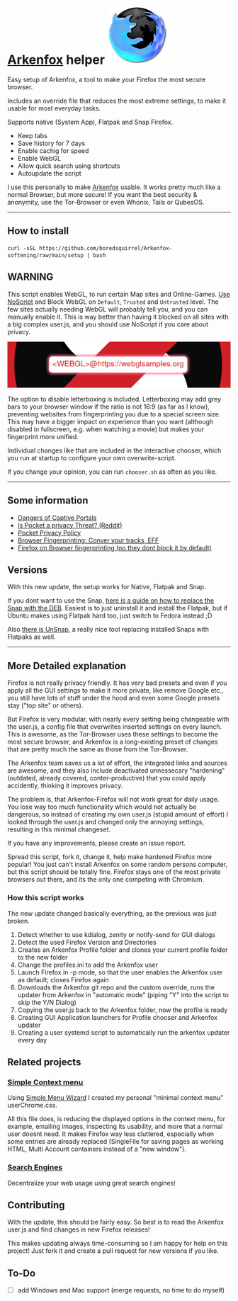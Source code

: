 # [Arkenfox](https://github.com/arkenfox/user.js) helper ![Firefox Icon in ice-colors with a dark planet](https://raw.githubusercontent.com/boredsquirrel/Arkenfox-softening/main/assets/images/arkenfox-icon.png)

Easy setup of Arkenfox, a tool to make your Firefox the most secure browser.

Includes an override file that reduces the most extreme settings, to make it usable for most everyday tasks.

Supports native (System App), Flatpak and Snap Firefox.

- Keep tabs
- Save history for 7 days
- Enable cachig for speed
- Enable WebGL
- Allow quick search using shortcuts
- Autoupdate the script

I use this personally to make [Arkenfox](https://github.com/arkenfox/user.js) usable. It works pretty much like a normal Browser, but more secure! If you want the best security & anonymity, use the Tor-Browser or even Whonix, Tails or QubesOS.

---

## How to install

```
curl -sSL https://github.com/boredsquirrel/Arkenfox-softening/raw/main/setup | bash
```

## WARNING

This script enables WebGL, to run certain Map sites and Online-Games. [Use NoScript](https://addons.mozilla.org/en-US/firefox/addon/noscript/) and Block WebGL on `Default`, `Trusted` and `Untrusted` level. The few sites actually needing WebGL will probably tell you, and you can manually enable it. This is way better than having it blocked on all sites with a big complex user.js, and you should use NoScript if you care about privacy.

![WebGL Warning that NoScript displays](https://raw.githubusercontent.com/boredsquirrel/Arkenfox-softening/main/assets/images/webgl-maps.png)

The option to disable letterboxing is included. Letterboxing may add grey bars to your browser window if the ratio is not 16:9 (as far as I know), preventing websites from fingerprinting you due to a special screen size. This may have a bigger impact on experience than you want (although disabled in fullscreen, e.g. when watching a movie) but makes your fingerprint more unified.

Individual changes like that are included in the interactive chooser, which you run at startup to configure your own overwrite-script.

If you change your opinion, you can run `chooser.sh` as often as you like.

---

## Some information

- [Dangers of Captive Portals](https://www.eff.org/deeplinks/2017/08/how-captive-portals-interfere-wireless-security-and-privacy)
- [Is Pocket a privacy Threat? (Reddit)](https://www.reddit.com/r/privacy/comments/e1unj8/comment/f8rzn38/?utm_source=share&utm_medium=web2x&context=3)
- [Pocket Privacy Policy](https://getpocket.com/en/privacy/)
- [Browser Fingerprinting: Conver your tracks, EFF](https://coveryourtracks.eff.org/)
- [Firefox on Browser fingerprinting (no they dont block it by default)](https://www.mozilla.org/en-US/firefox/features/block-fingerprinting/)

## Versions
With this new update, the setup works for Native, Flatpak and Snap.

If you dont want to use the Snap, [here is a guide on how to replace the Snap with the DEB](https://www.omgubuntu.co.uk/2022/04/how-to-install-firefox-deb-apt-ubuntu-22-04). Easiest is to just uninstall it and install the Flatpak, but if Ubuntu makes using Flatpak hard too, just switch to Fedora instead ;D 

Also [there is UnSnap](https://github.com/popey/unsnap), a really nice tool replacing installed Snaps with Flatpaks as well.

---

## More Detailed explanation
Firefox is not really privacy friendly. It has very bad presets and even if you apply all the GUI settings to make it more private, like remove Google etc., you still have lots of stuff under the hood and even some Google presets stay ("top site" or others).

But Firefox is very modular, with nearly every setting being changeable with the user.js, a config file that overwrites inserted settings on every launch. This is awesome, as the Tor-Browser uses these settings to become the most secure browser, and Arkenfox is a long-existing preset of changes that are pretty much the same as those from the Tor-Browser.

The Arkenfox team saves us a lot of effort, the integrated links and sources are awesome, and they also include deactivated unnessecary "hardening" (outdated, already covered, conter-productive) that you could apply accidently, thinking it improves privacy.

The problem is, that Arkenfox-Firefox will not work great for daily usage. You lose way too much functionality which would not actually be dangerous, so instead of creating my own user.js (stupid amount of effort) I looked through the user.js and changed only the annoying settings, resulting in this minimal changeset.

If you have any improvements, please create an issue report.

Spread this script, fork it, change it, help make hardened Firefox more popular! You just can't install Arkenfox on some random persons computer, but this script should be totally fine. Firefox stays one of the most private browsers out there, and its the only one competing with Chromium.

### How this script works

The new update changed basically everything, as the previous was just broken.

1. Detect whether to use kdialog, zenity or notify-send for GUI dialogs
2. Detect the used Firefox Version and Directories
3. Creates an Arkenfox Profile folder and clones your current profile folder to the new folder
4. Change the profiles.ini to add the Arkenfox user
5. Launch Firefox in -p mode, so that the user enables the Arkenfox user as default; closes Firefox again
6. Downloads the Arkenfox git repo and the custom override, runs the updater from Arkenfox in "automatic mode" (piping "Y" into the script to skip the Y/N Dialog)
7. Copying the user.js back to the Arkenfox folder, now the profile is ready
8. Creating GUI Application launchers for Profile chooser and Arkenfox updater
9. Creating a user systemd script to automatically run the arkenfox updater every day 

## Related projects

### [Simple Context menu](https://github.com/boredsquirrel/Simple-Firefox-Menus)
Using [Simple Menu Wizard](https://github.com/stonecrusher/simpleMenuWizard) I created my personal "minimal context menu" userChrome.css.

All this file does, is reducing the displayed options in the context menu, for example, emailing images, inspecting its usability, and more that a normal user doesnt need. It makes Firefox way less cluttered, especially when some entries are already replaced (SingleFile for saving pages as working HTML, Multi Account containers instead of a "new window").

### [Search Engines](https://github.com/boredsquirrel/Search-Engines)
Decentralize your web usage using great search engines!

## Contributing

With the update, this should be fairly easy. So best is to read the Arkenfox user.js and find changes in new Firefox releases!

This makes updating always time-consuming so I am happy for help on this project! Just fork it and create a pull request for new versions if you like.

## To-Do
- [ ] add Windows and Mac support (merge requests, no time to do myself)
